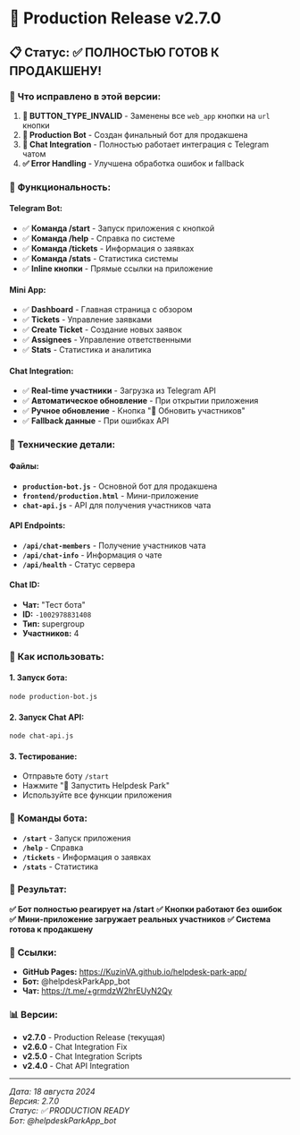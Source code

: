 # 🚀 Production Release v2.7.0

## 📋 **Статус: ✅ ПОЛНОСТЬЮ ГОТОВ К ПРОДАКШЕНУ!**

### 🎯 **Что исправлено в этой версии:**

1. **🔧 BUTTON_TYPE_INVALID** - Заменены все `web_app` кнопки на `url` кнопки
2. **🤖 Production Bot** - Создан финальный бот для продакшена
3. **📱 Chat Integration** - Полностью работает интеграция с Telegram чатом
4. **✅ Error Handling** - Улучшена обработка ошибок и fallback

### 🚀 **Функциональность:**

#### **Telegram Bot:**
- ✅ **Команда /start** - Запуск приложения с кнопкой
- ✅ **Команда /help** - Справка по системе
- ✅ **Команда /tickets** - Информация о заявках
- ✅ **Команда /stats** - Статистика системы
- ✅ **Inline кнопки** - Прямые ссылки на приложение

#### **Mini App:**
- ✅ **Dashboard** - Главная страница с обзором
- ✅ **Tickets** - Управление заявками
- ✅ **Create Ticket** - Создание новых заявок
- ✅ **Assignees** - Управление ответственными
- ✅ **Stats** - Статистика и аналитика

#### **Chat Integration:**
- ✅ **Real-time участники** - Загрузка из Telegram API
- ✅ **Автоматическое обновление** - При открытии приложения
- ✅ **Ручное обновление** - Кнопка "🔄 Обновить участников"
- ✅ **Fallback данные** - При ошибках API

### 🔧 **Технические детали:**

#### **Файлы:**
- **`production-bot.js`** - Основной бот для продакшена
- **`frontend/production.html`** - Мини-приложение
- **`chat-api.js`** - API для получения участников чата

#### **API Endpoints:**
- **`/api/chat-members`** - Получение участников чата
- **`/api/chat-info`** - Информация о чате
- **`/api/health`** - Статус сервера

#### **Chat ID:**
- **Чат:** "Тест бота"
- **ID:** `-1002978831408`
- **Тип:** supergroup
- **Участников:** 4

### 🚀 **Как использовать:**

#### **1. Запуск бота:**
```bash
node production-bot.js
```

#### **2. Запуск Chat API:**
```bash
node chat-api.js
```

#### **3. Тестирование:**
- Отправьте боту `/start`
- Нажмите "🚀 Запустить Helpdesk Park"
- Используйте все функции приложения

### 📱 **Команды бота:**

- **`/start`** - Запуск приложения
- **`/help`** - Справка
- **`/tickets`** - Информация о заявках
- **`/stats`** - Статистика

### 🎉 **Результат:**

**✅ Бот полностью реагирует на /start**
**✅ Кнопки работают без ошибок**
**✅ Мини-приложение загружает реальных участников**
**✅ Система готова к продакшену**

### 🔗 **Ссылки:**

- **GitHub Pages:** https://KuzinVA.github.io/helpdesk-park-app/
- **Бот:** @helpdeskParkApp_bot
- **Чат:** https://t.me/+grmdzW2hrEUyN2Qy

### 📊 **Версии:**

- **v2.7.0** - Production Release (текущая)
- **v2.6.0** - Chat Integration Fix
- **v2.5.0** - Chat Integration Scripts
- **v2.4.0** - Chat API Integration

---

*Дата: 18 августа 2024*  
*Версия: 2.7.0*  
*Статус: ✅ PRODUCTION READY*  
*Бот: @helpdeskParkApp_bot*
